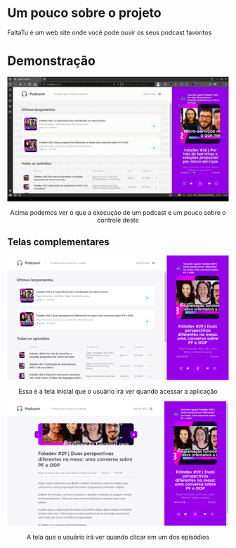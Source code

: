 <h1> Um pouco sobre o projeto</h1>
<p>
    FaltaTu é um web site onde você pode ouvir os seus podcast favoritos
</p>

<h1>Demonstração</h1>
<img src="./screenshots/demo.gif" alt="Demonstração">
<p align="center"   >
    Acima podemos ver o que a execução de um podcast e um pouco sobre o controle deste
</p>

<h2> Telas complementares</h2>
<img src="./screenshots/Home.png" alt="Tela de inicio">
<p align="center">
    Essa é a tela inicial que o usuário irá ver quando acessar a aplicação
</p>

<img src="./screenshots/episode.png" alt="Descrição do episódio">
<p align="center">
    A tela que o usuário irá ver quando clicar em um dos episódios
</p>

